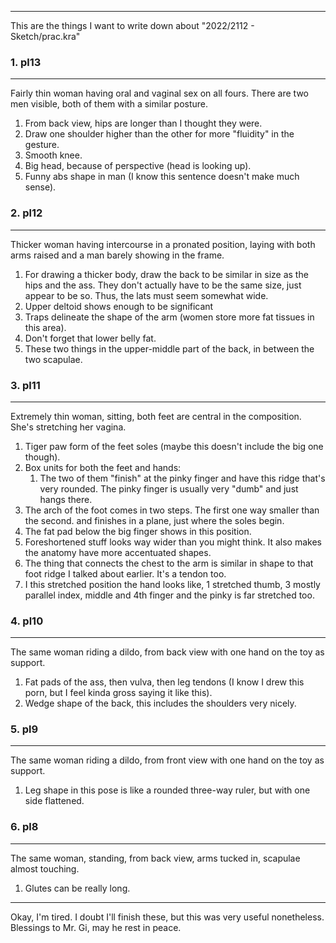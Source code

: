 -----
This are the things I want to write down about
"2022/2112 - Sketch/prac.kra"

### 1. pl13
---
Fairly thin woman having oral and vaginal sex on all fours. There
are two men visible, both of them with a similar posture.

1. From back view, hips are longer than I thought they were.
2. Draw one shoulder higher than the other for more "fluidity" in
   the gesture.
3. Smooth knee.
4. Big head, because of perspective (head is looking up).
5. Funny abs shape in man (I know this sentence doesn't make much
   sense).

### 2. pl12
---
Thicker woman having intercourse in a pronated position, laying
with both arms raised and a man barely showing in the frame.

1. For drawing a thicker body, draw the back to be similar in size
   as the hips and the ass. They don't actually have to be the
   same size, just appear to be so. Thus, the lats must seem
   somewhat wide.
2. Upper deltoid shows enough to be significant
3. Traps delineate the shape of the arm (women store more fat
   tissues in this area).
4. Don't forget that lower belly fat.
5. These two things in the upper-middle part of the back, in
   between the two scapulae.

### 3. pl11
---
Extremely thin woman, sitting, both feet are central in the
composition. She's stretching her vagina.

1. Tiger paw form of the feet soles (maybe this doesn't include
   the big one though).
2. Box units for both the feet and hands:
   1. The two of them "finish" at the pinky finger and have this
      ridge that's very rounded. The pinky finger is usually
      very "dumb" and just hangs there.
3. The arch of the foot comes in two steps. The first one way
   smaller than the second. and finishes in a plane, just where
   the soles begin.
4. The fat pad below the big finger shows in this position.
5. Foreshortened stuff looks way wider than you might think.
   It also makes the anatomy have more accentuated shapes.
6. The thing that connects the chest to the arm is similar in
   shape to that foot ridge I talked about earlier. It's a
   tendon too.
7. I this stretched position the hand looks like, 1 stretched
   thumb, 3 mostly parallel index, middle and 4th finger and
   the pinky is far stretched too.

### 4. pl10
---
The same woman riding a dildo, from back view with one hand on the
toy as support.

1. Fat pads of the ass, then vulva, then leg tendons (I know I
   drew this porn, but I feel kinda gross saying it like this).
2. Wedge shape of the back, this includes the shoulders very
   nicely.

### 5. pl9
---
The same woman riding a dildo, from front view with one hand on the
toy as support. 

1. Leg shape in this pose is like a rounded three-way ruler, but
   with one side flattened.

### 6. pl8
---
The same woman, standing, from back view, arms tucked in, scapulae
almost touching.

1. Glutes can be really long.

---
Okay, I'm tired. I doubt I'll finish these, but this was very
useful nonetheless. Blessings to Mr. Gi, may he rest in peace.